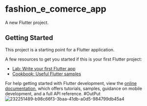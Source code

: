 # fashion_e_comerce_app

A new Flutter project.

## Getting Started

This project is a starting point for a Flutter application.

A few resources to get you started if this is your first Flutter project:

- [Lab: Write your first Flutter app](https://docs.flutter.dev/get-started/codelab)
- [Cookbook: Useful Flutter samples](https://docs.flutter.dev/cookbook)

For help getting started with Flutter development, view the
[online documentation](https://docs.flutter.dev/), which offers tutorials,
samples, guidance on mobile development, and a full API reference.
#OutPut
![232251489-b98c66f3-3baa-41db-a0d5-984799db45a4](https://user-images.githubusercontent.com/52137517/233366932-ef760d50-bb7b-4dcd-9350-a75f91a174e1.png)
